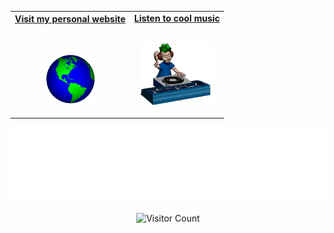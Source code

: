 
<table width="100%" align="center">
<tr>
<td align="center">
<a href="https://gursesanil.com">
<strong>Visit my personal website </strong>
<br />
<br />
<br />

<p>
<img alt="Globe" height="80" src="images/globe.gif">
</a>
</p>
</td>

<td align="center">
<a href="https://youtu.be/UNBKoDHfHKQ">
<strong>Listen to cool music</strong>
<br />
<br />


<p>
<img height="100" alt="Music" src="images/music.gif"> 
</a>
</p>

</td>
</tr>
</table>


<!-- Footer -->

<div align="center">

<img height="120" alt="Thanks for visiting me" width="100%" src="https://raw.githubusercontent.com/anilgurses/anilgurses/master/images/marquee.svg" />
<br />

![Visitor Count](https://profile-counter.glitch.me/anilgurses/count.svg)

</div>
